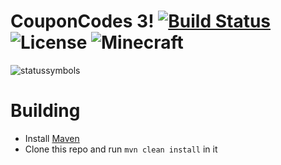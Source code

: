 CouponCodes 3! [![Build Status](https://img.shields.io/travis/Drepic26/CouponCodes3/master.svg)](https://travis-ci.org/Drepic26/CouponCodes3) ![License](https://img.shields.io/github/license/Drepic26/couponcodes3.svg) ![Minecraft](https://img.shields.io/badge/Minecraft-1.8.4-blue.svg)
========
<!--Because I'm super lazy every image here is going to be stitched
    together. Please don't kill me. http://imgur.com/a/W4aYd -->
 ![statussymbols](http://i.imgur.com/CKcuuxw.png)

Building
=
* Install [Maven](http://maven.apache.org/download.cgi)
* Clone this repo and run `mvn clean install` in it

